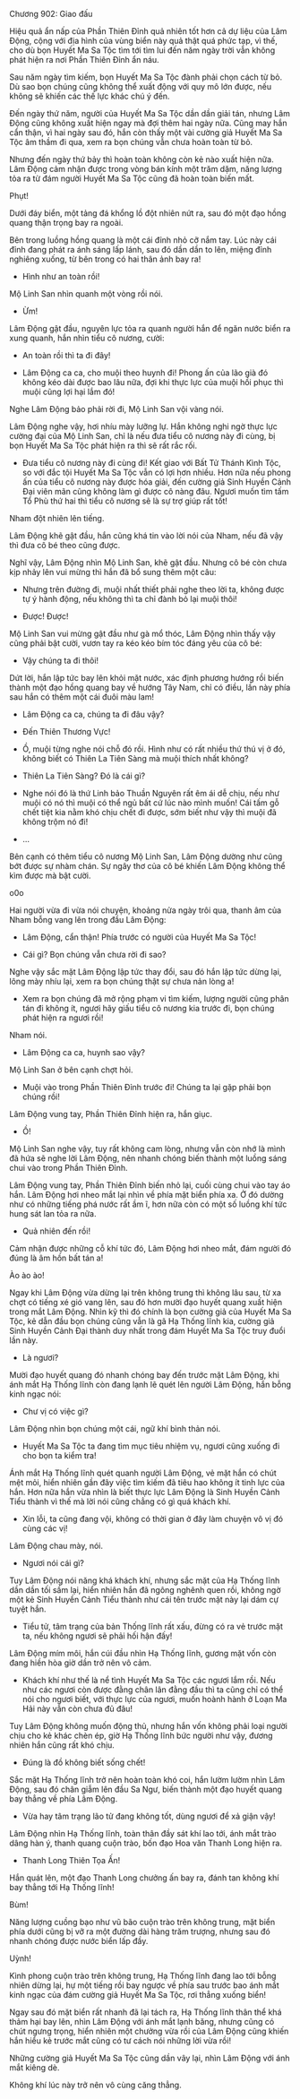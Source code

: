 




Chương 902: Giao đấu


Hiệu quả ẩn nấp của Phần Thiên Đỉnh quả nhiên tốt hơn cả dự liệu của Lâm Động, cộng với địa hình của vùng biển này quả thật quá phức tạp, vì thế, cho dù bọn Huyết Ma Sa Tộc tìm tới tìm lui đến năm ngày trời vẫn không phát hiện ra nơi Phần Thiên Đỉnh ẩn náu.

Sau năm ngày tìm kiếm, bọn Huyết Ma Sa Tộc đành phải chọn cách từ bỏ. Dù sao bọn chúng cũng không thể xuất động với quy mô lớn được, nếu không sẽ khiến các thế lực khác chú ý đến.

Đến ngày thứ năm, người của Huyết Ma Sa Tộc dần dần giải tán, nhưng Lâm Động cũng không xuất hiện ngay mà đợi thêm hai ngày nữa. Cũng may hắn cẩn thận, vì hai ngày sau đó, hắn còn thấy một vài cường giả Huyết Ma Sa Tộc âm thầm đi qua, xem ra bọn chúng vẫn chưa hoàn toàn từ bỏ.

Nhưng đến ngày thứ bảy thì hoàn toàn không còn kẻ nào xuất hiện nữa. Lâm Động cảm nhận được trong vòng bán kính một trăm dặm, năng lượng tỏa ra từ đám người Huyết Ma Sa Tộc cũng đã hoàn toàn biến mất.

Phụt!

Dưới đáy biển, một tảng đá khổng lồ đột nhiên nứt ra, sau đó một đạo hồng quang thận trọng bay ra ngoài.

Bên trong luồng hồng quang là một cái đỉnh nhỏ cỡ nắm tay. Lúc này cái đỉnh đang phát ra ánh sáng lấp lánh, sau đó dần dần to lên, miệng đỉnh nghiêng xuống, từ bên trong có hai thân ảnh bay ra!

- Hình như an toàn rồi!

Mộ Linh San nhìn quanh một vòng rồi nói.

- Ừm!

Lâm Động gật đầu, nguyên lực tỏa ra quanh người hắn để ngăn nước biển ra xung quanh, hắn nhìn tiểu cô nương, cười:

- An toàn rồi thì ta đi đây!

- Lâm Động ca ca, cho muội theo huynh đi! Phong ấn của lão già đó không kéo dài được bao lâu nữa, đợi khi thực lực của muội hồi phục thì muội cũng lợi hại lắm đó!

Nghe Lâm Động bảo phải rời đi, Mộ Linh San vội vàng nói.

Lâm Động nghe vậy, hơi nhíu mày lưỡng lự. Hắn không nghi ngờ thực lực cường đại của Mộ Linh San, chỉ là nếu đưa tiểu cô nương này đi cùng, bị bọn Huyết Ma Sa Tộc phát hiện ra thì sẽ rất rắc rối.

- Đưa tiểu cô nương này đi cùng đi! Kết giao với Bất Tử Thánh Kình Tộc, so với đắc tội Huyết Ma Sa Tộc vẫn có lợi hơn nhiều. Hơn nữa nếu phong ấn của tiểu cô nương này được hóa giải, đến cường giả Sinh Huyền Cảnh Đại viên mãn cũng không làm gì được cô nàng đâu. Ngươi muốn tìm tấm Tổ Phù thứ hai thì tiểu cô nương sẽ là sự trợ giúp rất tốt!

Nham đột nhiên lên tiếng.

Lâm Động khẽ gật đầu, hắn cũng khá tin vào lời nói của Nham, nếu đã vậy thì đưa cô bé theo cũng được.

Nghĩ vậy, Lâm Động nhìn Mộ Linh San, khẽ gật đầu. Nhưng cô bé còn chưa kịp nhảy lên vui mừng thì hắn đã bổ sung thêm một câu:

- Nhưng trên đường đi, muội nhất thiết phải nghe theo lời ta, không được tự ý hành động, nếu không thì ta chỉ đành bỏ lại muội thôi!

- Được! Được!

Mộ Linh San vui mừng gật đầu như gà mổ thóc, Lâm Động nhìn thấy vậy cũng phải bật cười, vươn tay ra kéo kéo bím tóc đáng yêu của cô bé:

- Vậy chúng ta đi thôi!

Dứt lời, hắn lập tức bay lên khỏi mặt nước, xác định phương hướng rồi biến thành một đạo hồng quang bay về hướng Tây Nam, chỉ có điều, lần này phía sau hắn có thêm một cái đuôi màu lam!

- Lâm Động ca ca, chúng ta đi đâu vậy?

- Đến Thiên Thương Vực!

- Ồ, muội từng nghe nói chỗ đó rồi. Hình như có rất nhiều thứ thú vị ở đó, không biết có Thiên La Tiên Sàng mà muội thích nhất không?

- Thiên La Tiên Sàng? Đó là cái gì?

- Nghe nói đó là thứ Linh bảo Thuần Nguyên rất êm ái dễ chịu, nếu như muội có nó thì muội có thể ngủ bất cứ lúc nào mình muốn! Cái tấm gỗ chết tiệt kia nằm khó chịu chết đi được, sớm biết như vậy thì muội đã không trộm nó đi!

- …

Bên cạnh có thêm tiểu cô nương Mộ Linh San, Lâm Động dường như cũng bớt được sự nhàm chán. Sự ngây thơ của cô bé khiến Lâm Động không thể kìm được mà bật cười.

o0o

Hai người vừa đi vừa nói chuyện, khoảng nửa ngày trôi qua, thanh âm của Nham bỗng vang lên trong đầu Lâm Động:

- Lâm Động, cẩn thận! Phía trước có người của Huyết Ma Sa Tộc!

- Cái gì? Bọn chúng vẫn chưa rời đi sao?

Nghe vậy sắc mặt Lâm Động lập tức thay đổi, sau đó hắn lập tức dừng lại, lông mày nhíu lại, xem ra bọn chúng thật sự chưa nản lòng a!

- Xem ra bọn chúng đã mở rộng phạm vi tìm kiếm, lượng người cũng phân tán đi không ít, ngươi hãy giấu tiểu cô nương kia trước đi, bọn chúng phát hiện ra ngươi rồi!

Nham nói.

- Lâm Động ca ca, huynh sao vậy?

Mộ Linh San ở bên cạnh chợt hỏi.

- Muội vào trong Phần Thiên Đỉnh trước đi! Chúng ta lại gặp phải bọn chúng rồi!

Lâm Động vung tay, Phần Thiên Đỉnh hiện ra, hắn giục.

- Ồ!

Mộ Linh San nghe vậy, tuy rất không cam lòng, nhưng vẫn còn nhớ là mình đã hứa sẽ nghe lời Lâm Động, nên nhanh chóng biến thành một luồng sáng chui vào trong Phần Thiên Đỉnh.

Lâm Động vung tay, Phần Thiên Đỉnh biến nhỏ lại, cuối cùng chui vào tay áo hắn. Lâm Động hơi nheo mắt lại nhìn về phía mặt biển phía xa. Ở đó dường như có những tiếng phá nước rất ầm ĩ, hơn nữa còn có một số luồng khí tức hung sát lan tỏa ra nữa.

- Quả nhiên đến rồi!

Cảm nhận được những cỗ khí tức đó, Lâm Động hơi nheo mắt, đám người đó đúng là âm hồn bất tán a!

Ào ào ào!

Ngay khi Lâm Động vừa dừng lại trên không trung thì không lâu sau, từ xa chợt có tiếng xé gió vang lên, sau đó hơn mười đạo huyết quang xuất hiện trong mắt Lâm Động. Nhìn kỹ thì đó chính là bọn cường giả của Huyết Ma Sa Tộc, kẻ dẫn đầu bọn chúng cũng vẫn là gã Hạ Thống lĩnh kia, cường giả Sinh Huyền Cảnh Đại thành duy nhất trong đám Huyết Ma Sa Tộc truy đuổi lần này.

- Là ngươi?

Mười đạo huyết quang đó nhanh chóng bay đến trước mặt Lâm Động, khi ánh mắt Hạ Thống lĩnh còn đang lạnh lẽ quét lên người Lâm Động, hắn bỗng kinh ngạc nói:

- Chư vị có việc gì?

Lâm Động nhìn bọn chúng một cái, ngữ khí bình thản nói.

- Huyết Ma Sa Tộc ta đang tìm mục tiêu nhiệm vụ, ngươi cũng xuống đi cho bọn ta kiểm tra!

Ánh mắt Hạ Thống lĩnh quét quanh người Lâm Động, vẻ mặt hắn có chút mệt mỏi, hiển nhiên gần đây việc tìm kiếm đã tiêu hao không ít tinh lực của hắn. Hơn nữa hắn vừa nhìn là biết thực lực Lâm Động là Sinh Huyền Cảnh Tiểu thành vì thế mà lời nói cũng chẳng có gì quá khách khí.

- Xin lỗi, ta cũng đang vội, không có thời gian ở đây làm chuyện vô vị đó cùng các vị!

Lâm Động chau mày, nói.

- Ngươi nói cái gì?

Tuy Lâm Động nói năng khá khách khí, nhưng sắc mặt của Hạ Thống lĩnh dần dần tối sầm lại, hiển nhiên hắn đã ngông nghênh quen rồi, không ngờ một kẻ Sinh Huyền Cảnh Tiểu thành như cái tên trước mặt này lại dám cự tuyệt hắn.

- Tiểu tử, tâm trạng của bản Thống lĩnh rất xấu, đừng có ra vẻ trước mặt ta, nếu không ngươi sẽ phải hối hận đấy!

Lâm Động mím môi, hắn cúi đầu nhìn Hạ Thống lĩnh, gương mặt vốn còn đang hiền hòa giờ dần trở nên vô cảm.

- Khách khí như thế là nể tình Huyết Ma Sa Tộc các ngươi lắm rồi. Nếu như các ngươi còn được đằng chân lân đằng đầu thì ta cũng chỉ có thể nói cho ngươi biết, với thực lực của ngươi, muốn hoành hành ở Loạn Ma Hải này vẫn còn chưa đủ đâu!

Tuy Lâm Động không muốn động thủ, nhưng hắn vốn không phải loại người chịu cho kẻ khác chèn ép, giờ Hạ Thống lĩnh bức người như vậy, đương nhiên hắn cũng rất khó chịu.

- Đúng là đồ không biết sống chết!

Sắc mặt Hạ Thống lĩnh trở nên hoàn toàn khó coi, hắn lườm lườm nhìn Lâm Động, sau đó chân giẫm lên đầu Sa Ngư, biến thành một đạo huyết quang bay thẳng về phía Lâm Động.

- Vừa hay tâm trạng lão tử đang không tốt, dùng ngươi để xả giận vậy!

Lâm Động nhìn Hạ Thống lĩnh, toàn thân đầy sát khí lao tới, ánh mắt trào dâng hàn ý, thanh quang cuộn trào, bốn đạo Hoa văn Thanh Long hiện ra.

- Thanh Long Thiên Tọa Ấn!

Hắn quát lên, một đạo Thanh Long chưởng ấn bay ra, đánh tan không khí bay thẳng tới Hạ Thống lĩnh!

Bùm!

Năng lượng cuồng bạo như vũ bão cuộn trào trên không trung, mặt biển phía dưới cũng bị vỡ ra một đường dài hàng trăm trượng, nhưng sau đó nhanh chóng được nước biển lấp đầy.

Uỳnh!

Kình phong cuộn trào trên không trung, Hạ Thống lĩnh đang lao tới bỗng nhiên dừng lại, hự một tiếng rồi bay ngược về phía sau trước bao ánh mắt kinh ngạc của đám cường giả Huyết Ma Sa Tộc, rơi thẳng xuống biển!

Ngay sau đó mặt biển rất nhanh đã lại tách ra, Hạ Thống lĩnh thân thể khá thảm hại bay lên, nhìn Lâm Động với ánh mắt lạnh băng, nhưng cũng có chút ngưng trọng, hiển nhiên một chưởng vừa rồi của Lâm Động cũng khiến hắn hiểu kẻ trước mắt cũng có tư cách nói những lời vừa rồi!

Những cường giả Huyết Ma Sa Tộc cũng dần vây lại, nhìn Lâm Động với ánh mắt kiêng dè.

Không khí lúc này trở nên vô cùng căng thẳng.




